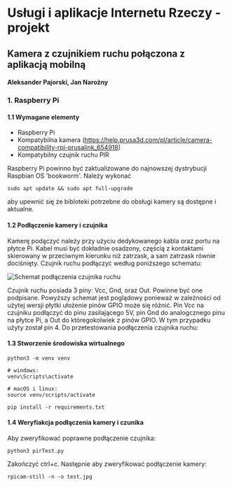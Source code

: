 # Usługi i aplikacje Internetu Rzeczy - projekt
## Kamera z czujnikiem ruchu połączona z aplikacją mobilną

#### Aleksander Pajorski, Jan Narożny

### 1. Raspberry Pi

#### 1.1 Wymagane elementy

- Raspberry Pi
- Kompatybilna kamera (https://help.prusa3d.com/pl/article/camera-compatibility-rpi-prusalink_654918)
- Kompatybilny czujnik ruchu PIR

Raspberry Pi powinno być zaktualizowane do najnowszej dystrybucji Raspbian OS 'bookworm'. Należy wykonać 

    sudo apt update && sudo apt full-upgrade

aby upewnić się że bibloteki potrzebne do obsługi kamery są dostępne i aktualne.

#### 1.2 Podłączenie kamery i czujnika

Kamerę podączyć należy przy użyciu dedykowanego kabla oraz portu na płytce Pi. Kabel musi być dokładnie osadzony, częścią z kontaktami skierowany w przeciwnym kierunku niż zatrzask, a sam zatrzask równie dociśnięty. Czujnik ruchu podłączyć według poniższego schematu:

![Schemat podłączenia czujnika ruchu](https://projects-static.raspberrypi.org/projects/physical-computing/248971027a596f3437da45bafd2bd8a8cc35cb95/en/images/pir_wiring.png)

Czujnik ruchu posiada 3 piny: Vcc, Gnd, oraz Out. Powinne być one podpisane. Powyższy schemat jest poglądowy ponieważ w zależności od użytej wersji płytki ułożenie pinów GPIO może się różnić. Pin Vcc na czujniku podłączyć do pinu zasilającego 5V, pin Gnd do analogcznego pinu na płytce Pi, a Out do któregokolwiek z pinów GPIO. W tym przypadku użyty został pin 4. Do przetestowania podłączenia czujnika ruchu: 

#### 1.3 Stworzenie środowiska wirtualnego

    python3 -m venv venv

    # windows:
    venv\Scripts\activate

    # macOS i linux:
    source venv/scripts/activate

    pip install -r requirements.txt

#### 1.4 Weryfiakcja podłączenia kamery i czunika

Aby zweryfikować poprawne podłączenie czujnika:
    
    python3 pirTest.py

Zakończyć ctrl+c. Następnie aby zweryfikować podłączenie kamery:

    rpicam-still -n -o test.jpg

